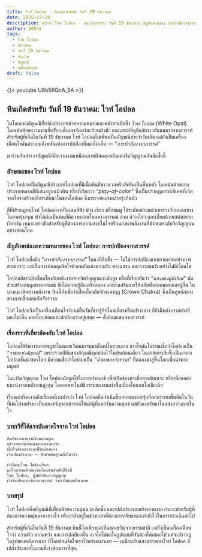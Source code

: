 ```yaml
---
title: ไวท์ โอปอล - หินเกิดสำหรับ วันที่ 19 ธันวาคม
date: 2025-12-19
description: สำรวจ ไวท์ โอปอล - หินเกิดสำหรับ วันที่ 19 ธันวาคม สัญลักษณ์ของ การปกป้องจากสวรรค์ มาเรียนรู้ความหมายลึกซึ้งของหินพิเศษนี้
author: 365วัน
tags:
  - ไวท์ โอปอล
  - ธันวาคม
  - วันที่ 19 ธันวาคม
  - หินเกิด
  - อัญมณี
  - เครื่องประดับ
draft: false
---
```


{{< youtube U8b5KQcA_5A >}}

## หินเกิดสำหรับ วันที่ 19 ธันวาคม: ไวท์ โอปอล

ในโลกแห่งอัญมณีที่เปล่งประกายด้วยความหมายและพลังงานลึกซึ้ง _ไวท์ โอปอล_ (White Opal) โดดเด่นด้วยความงามที่เปรียบดั่งแสงจันทร์สะท้อนผิวน้ำ และเสน่ห์ที่ดูลึกลับราวกับมนตราจากสวรรค์ สำหรับผู้ที่เกิดในวันที่ 19 ธันวาคม ไวท์ โอปอลไม่เพียงเป็นอัญมณีประจำวันเกิด แต่ยังเป็นเครื่องเตือนใจอันสง่างามถึงพลังแห่งการปกป้องที่มองไม่เห็น — “_การปกป้องจากสวรรค์_”

มาร่วมกันสำรวจอัญมณีที่มีความงามเหมือนภาพฝันและพลังแห่งจิตวิญญาณอันลึกซึ้งนี้

### ลักษณะของ ไวท์ โอปอล

ไวท์ โอปอลเป็นอัญมณีประเภทโอปอลที่มีเนื้อหินสีขาวนวลหรือสีครีมเป็นพื้นหลัง โดดเด่นด้วยแสงประกายหลากสีที่เล่นอยู่บนผิวหิน หรือที่เรียกว่า _“play-of-color”_ ซึ่งเป็นปรากฏการณ์พิเศษที่เกิดจากโครงสร้างผลึกระดับนาโนของโอปอล ซึ่งกระจายแสงคล้ายรุ้งกินน้ำ

สีที่ปรากฏบนไวท์ โอปอลอาจเป็นเฉดสีฟ้า ม่วง เขียว หรือชมพู ไล่ระดับอย่างแผ่วเบาราวกับหมอกบางในยามรุ่งอรุณ ทำให้มันเป็นหินที่มีความอ่อนโยนทางอารมณ์ สงบ สว่างไสว และเปี่ยมด้วยเสน่ห์อย่างเงียบงัน เหมาะอย่างยิ่งสำหรับผู้ที่ต้องการความสงบในใจหรือมองหาพลังงานที่ช่วยยกระดับจิตวิญญาณอย่างอ่อนโยน

### สัญลักษณ์และความหมายของ ไวท์ โอปอล: การปกป้องจากสวรรค์

ไวท์ โอปอลสื่อถึง _“การปกป้องจากสวรรค์”_ ในแง่ที่ลึกซึ้ง — ไม่ใช่การปกป้องแบบกายภาพอย่างการสวมเกราะ แต่เป็นการห่มคลุมจิตใจด้วยพลังแห่งความรัก ความสงบ และการยอมรับอย่างไม่มีเงื่อนไข

โอปอลสีขาวมักเชื่อมโยงกับพลังงานจากจิตวิญญาณระดับสูง หรือที่เรียกกันว่า _“แสงของผู้พิทักษ์”_ มันช่วยสร้างสมดุลทางอารมณ์ ขับไล่ความรู้สึกเศร้าหมอง และส่งเสริมการให้อภัยทั้งต่อตนเองและผู้อื่น ในบางแนวคิดทางพลังงาน หินนี้ยังเชื่อว่าเชื่อมโยงกับจักระมงกุฎ (Crown Chakra) ซึ่งเป็นศูนย์กลางของการเชื่อมต่อกับจักรวาล

ไวท์ โอปอลจึงเป็นเครื่องเตือนใจว่า แม้ในวันที่เรารู้สึกโดดเดี่ยวหรือเปราะบาง ก็ยังมีพลังบางอย่างที่มองไม่เห็น คอยโอบล้อมและปกป้องเราอยู่เสมอ — ดั่งอ้อมแขนจากสวรรค์

### เรื่องราวที่เกี่ยวข้องกับ ไวท์ โอปอล

โอปอลได้รับการเคารพบูชาในหลายวัฒนธรรมมาตั้งแต่โบราณกาล ชาวโรมันโบราณเชื่อว่าโอปอลเป็น _“ราชาแห่งอัญมณี”_ เพราะรวมสีสันของอัญมณีทุกชนิดไว้ในหินก้อนเดียว ในออสเตรเลียซึ่งเป็นแหล่งโอปอลชั้นนำของโลก มีความเชื่อว่าโอปอลเป็น _“น้ำตาของจักรวาล”_ ที่ตกลงมาสู่พื้นโลกเพื่อนำทางมนุษย์

ในแง่จิตวิญญาณ ไวท์ โอปอลมักถูกใช้ในการทำสมาธิ เพื่อเปิดช่องทางสื่อสารกับเทวะ หรือเพื่อขอคำแนะนำจากพลังงานสูงสุด โดยเฉพาะในพิธีกรรมของชนเผ่าพื้นเมืองในแถบโอเชียเนีย

เรื่องเล่าที่งดงามอีกเรื่องหนึ่งกล่าวว่า ไวท์ โอปอลถือกำเนิดขึ้นจากแสงสายรุ้งที่ตกกระทบพื้นดินในวันที่ฝนโปรยปราย เป็นของขวัญจากสวรรค์ให้แก่ผู้ที่แบกรับความทุกข์ แต่ยังคงศรัทธาในแสงสว่างภายในใจ

### บทกวีที่ได้แรงบันดาลใจจาก ไวท์ โอปอล

```
หินสีขาวเบาบางดั่งหมอกอรุณ
พร่างพราวด้วยแสงแห่งความหวัง
เมื่อใจอ่อนแรงและฟ้าหม่นหมาง
เจ้าเปล่งประกาย — ดั่งคำอธิษฐานที่เป็นจริง

เจ้าไม่ตะโกน ไม่ร้องเรียก
แต่โอบอ้อมด้วยความเงียบงันอันศักดิ์สิทธิ์
ไวท์ โอปอล, ผู้พิทักษ์แห่งวิญญาณ
เจ้าคือเสียงกระซิบจากสวรรค์ ว่าเราไม่เคยเดียวดาย
```

### บทสรุป

ไวท์ โอปอลคืออัญมณีที่เปี่ยมด้วยความนุ่มนวล ลึกซึ้ง และเปล่งประกายอย่างสงบงาม เหมาะสำหรับผู้ที่ต้องการความคุ้มครองทางใจ หรือกำลังอยู่ในช่วงเวลาที่ต้องการศรัทธาและกำลังใจในการก้าวเดินต่อไป

สำหรับผู้ที่เกิดในวันที่ 19 ธันวาคม หินนี้ไม่เพียงแต่เป็นของขวัญจากธรรมชาติ แต่ยังเป็นเครื่องเตือนใจว่า ความรัก ความหวัง และการปกป้องนั้น อาจไม่ได้มาในรูปแบบที่จับต้องได้เสมอไป แต่จะปรากฏในรูปของพลังบางเบา ที่โอบล้อมจิตใจเราไว้อย่างแผ่วเบา — เหมือนกับแสงสว่างของไวท์ โอปอล ที่เปล่งประกายในยามที่เราต้องการที่สุด.